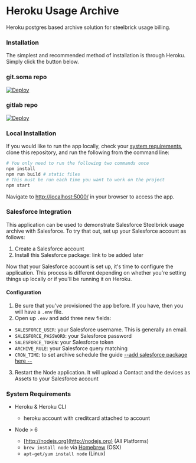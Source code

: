 # Heroku Usage Archive

Heroku postgres based archive solution for steelbrick usage billing.

### Installation

The simplest and recommended method of installation is through Heroku. Simply click the button below.

### git.soma repo
[![Deploy](https://www.herokucdn.com/deploy/button.png)](https://heroku.com/deploy?template=https://git.soma.salesforce.com/r-venkatachalam/heroku-usage-archive/tree/master)

### gitlab repo
[![Deploy](https://www.herokucdn.com/deploy/button.png)](https://heroku.com/deploy?template=https://gitlab.com/ramachandran/heroku-usage-archive/tree/master)

### Local Installation

If you would like to run the app locally, check your [system requirements](#system-requirements), clone this
repository, and run the following from the command line:

```sh
# You only need to run the following two commands once
npm install
npm run build # static files
# This must be run each time you want to work on the project
npm start 
```

Navigate to <http://localhost:5000/> in your browser to access the app. 


### Salesforce Integration

This application can be used to demonstrate Salesforce Steelbrick usage archive with Salesforce.
To try that out, set up your Salesforce account as follows:

1. Create a Salesforce account
2. Install this Salesforce package: link to be added later

Now that your Salesforce account is set up, it's time to configure the application.
This process is different depending on whether you're setting things up locally
or if you'll be running it on Heroku.

#### Configuration

1. Be sure that you've provisioned the app before. If you have, then you will have
a `.env` file.
2. Open up `.env` and add three new fields:
  - `SALESFORCE_USER`: your Salesforce username. This is generally an email.
  - `SALESFORCE_PASSWORD`: your Salesforce password
  - `SALESFORCE_TOKEN`: your Salesforce token
  - `ARCHIVE_RULE`: your Salesforce query matching 
  - `CRON_TIME`: to set archive schedule 
    the guide [--add salesforce package here --]()
3. Restart the Node application. It will upload a Contact and the devices as Assets
  to your Salesforce account



### System Requirements

- Heroku &amp; Heroku CLI
  - heroku account with creditcard attached to account

- Node > 6
  - [http://nodejs.org](http://nodejs.org) (All Platforms)
  - `brew install node` via [Homebrew](http://brew.sh/) (OSX)
  - `apt-get/yum install node` (Linux)
